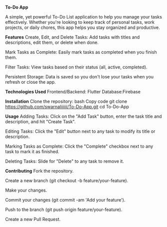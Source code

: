 **To-Do App**

A simple, yet powerful To-Do List application to help you manage your tasks effectively. Whether you're looking to keep track of personal tasks, work projects, or daily chores, this app helps you stay organized and productive.

**Features**
Create, Edit, and Delete Tasks: Add tasks with titles and descriptions, edit them, or delete when done.

Mark Tasks as Complete: Easily mark tasks as completed when you finish them.

Filter Tasks: View tasks based on their status (all, active, completed).

Persistent Storage: Data is saved so you don't lose your tasks when you refresh or close the app.

**Technologies Used**
Frontend/Backend: Flutter
Database:Firebase

**Installation**
Clone the repository:
bash
Copy code
git clone https://github.com/swarnaliiiiii/To-Do-App.git
cd To-Do-App

**Usage**
Adding Tasks: Click on the "Add Task" button, enter the task title and description, and hit "Create Task".

Editing Tasks: Click the "Edit" button next to any task to modify its title or description.

Marking Tasks as Complete: Click the "Complete" checkbox next to any task to mark it as finished.

Deleting Tasks: Slide for "Delete" to any task to remove it.

**Contributing**
Fork the repository.

Create a new branch (git checkout -b feature/your-feature).

Make your changes.

Commit your changes (git commit -am 'Add your feature').

Push to the branch (git push origin feature/your-feature).

Create a new Pull Request.

